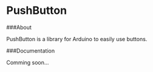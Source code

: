 PushButton
==========

###About

PushButton is a library for Arduino to easily use buttons.

###Documentation

Comming soon...